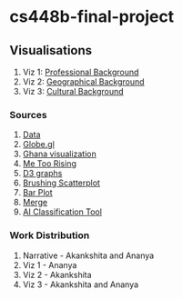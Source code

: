 # cs448b-final-project

## Visualisations
1. Viz 1: [Professional Background](https://cs448b-final-project-eeb9e.web.app/professions.html)
2. Viz 2: [Geographical Background](https://cs448b-final-project-eeb9e.web.app/birthplaces.html)
3. Viz 3: [Cultural Background](https://cs448b-final-project-eeb9e.web.app/scatterplot.html)

### Sources
1. [Data](https://www.kaggle.com/rounakbanik/the-movies-dataset)
2. [Globe.gl](https://github.com/vasturiano/globe.gl)
3. [Ghana visualization](https://ghanadatastuff.com/post/comtradr_data_in_javascript/)
4. [Me Too Rising](https://metoorising.withgoogle.com/)
5. [D3 graphs](https://d3-graph-gallery.com/scatter.html)
6. [Brushing Scatterplot](https://d3-graph-gallery.com/graph/interactivity_brush.html)
7. [Bar Plot](https://d3-graph-gallery.com/barplot)
8. [Merge](https://stackoverflow.com/questions/47066905/d3-merge-function) 
9. [AI Classification Tool](ai-classification.py)

### Work Distribution 
1. Narrative - Akankshita and Ananya
2. Viz 1 - Ananya
3. Viz 2 - Akankshita
4. Viz 3 - Akankshita and Ananya 
